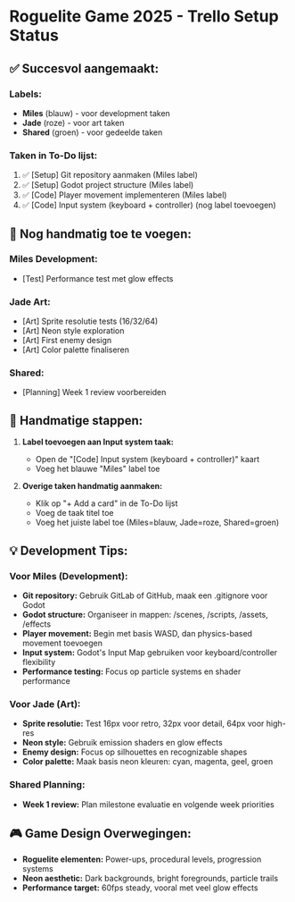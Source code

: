 # Roguelite Game 2025 - Trello Setup Status

## ✅ Succesvol aangemaakt:

### Labels:
- **Miles** (blauw) - voor development taken
- **Jade** (roze) - voor art taken  
- **Shared** (groen) - voor gedeelde taken

### Taken in To-Do lijst:
1. ✅ [Setup] Git repository aanmaken (Miles label)
2. ✅ [Setup] Godot project structure (Miles label)
3. ✅ [Code] Player movement implementeren (Miles label)
4. ✅ [Code] Input system (keyboard + controller) (nog label toevoegen)

## 🔄 Nog handmatig toe te voegen:

### Miles Development:
- [Test] Performance test met glow effects

### Jade Art:
- [Art] Sprite resolutie tests (16/32/64)
- [Art] Neon style exploration
- [Art] First enemy design
- [Art] Color palette finaliseren

### Shared:
- [Planning] Week 1 review voorbereiden

## 📝 Handmatige stappen:

1. **Label toevoegen aan Input system taak:**
   - Open de "[Code] Input system (keyboard + controller)" kaart
   - Voeg het blauwe "Miles" label toe

2. **Overige taken handmatig aanmaken:**
   - Klik op "+ Add a card" in de To-Do lijst
   - Voeg de taak titel toe
   - Voeg het juiste label toe (Miles=blauw, Jade=roze, Shared=groen)

## 💡 Development Tips:

### Voor Miles (Development):
- **Git repository:** Gebruik GitLab of GitHub, maak een .gitignore voor Godot
- **Godot structure:** Organiseer in mappen: /scenes, /scripts, /assets, /effects
- **Player movement:** Begin met basis WASD, dan physics-based movement toevoegen
- **Input system:** Godot's Input Map gebruiken voor keyboard/controller flexibility
- **Performance testing:** Focus op particle systems en shader performance

### Voor Jade (Art):
- **Sprite resolutie:** Test 16px voor retro, 32px voor detail, 64px voor high-res
- **Neon style:** Gebruik emission shaders en glow effects
- **Enemy design:** Focus op silhouettes en recognizable shapes
- **Color palette:** Maak basis neon kleuren: cyan, magenta, geel, groen

### Shared Planning:
- **Week 1 review:** Plan milestone evaluatie en volgende week priorities

## 🎮 Game Design Overwegingen:
- **Roguelite elementen:** Power-ups, procedural levels, progression systems
- **Neon aesthetic:** Dark backgrounds, bright foregrounds, particle trails
- **Performance target:** 60fps steady, vooral met veel glow effects
